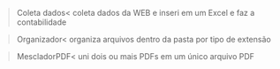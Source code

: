 
>Coleta dados<
coleta dados da WEB e inseri em um Excel e faz a contabilidade

>Organizador<
organiza arquivos dentro da pasta por tipo de extensão

>MescladorPDF<
uni dois ou mais PDFs em um único arquivo PDF
